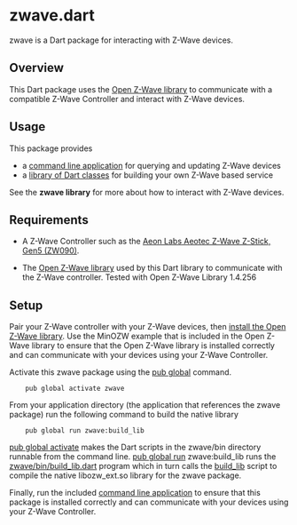 # zwave.dart

zwave is a Dart package for interacting with Z-Wave devices.

## Overview

This Dart package uses the
[Open Z-Wave library](https://github.com/OpenZWave/open-zwave/)
to communicate with a compatible Z-Wave Controller
and interact with Z-Wave devices.

## Usage

This package provides 
* a [command line application](bin/zw.dart) for querying and updating Z-Wave devices
* a [library of Dart classes](lib/zwave.dart) for building your own Z-Wave based service

See the **zwave library** for more about how to interact with Z-Wave devices.

## Requirements

* A Z-Wave Controller such as the
  [Aeon Labs Aeotec Z-Wave Z-Stick, Gen5 (ZW090)](http://aeotec.com/z-wave-usb-stick).

* The [Open Z-Wave library](https://github.com/OpenZWave/open-zwave/) used by
  this Dart library to communicate with the Z-Wave controller.
  Tested with Open Z-Wave Library 1.4.256

## Setup

Pair your Z-Wave controller with your Z-Wave devices, then [install the
Open Z-Wave library](https://github.com/OpenZWave/open-zwave/blob/master/INSTALL).
Use the MinOZW example that is included in the Open Z-Wave library to ensure
that the Open Z-Wave library is installed correctly and can communicate with
your devices using your Z-Wave Controller.

Activate this zwave package using the
[pub global](https://www.dartlang.org/tools/pub/cmd/pub-global.html) command.
```
    pub global activate zwave
```

From your application directory (the application that references
the zwave package) run the following command to build the native library
```
    pub global run zwave:build_lib
```

[pub global activate](https://www.dartlang.org/tools/pub/cmd/pub-global.html#activating-a-package)
makes the Dart scripts in the zwave/bin directory runnable
from the command line.
[pub global run](https://www.dartlang.org/tools/pub/cmd/pub-global.html#running-a-script)
zwave:build_lib runs the [zwave/bin/build_lib.dart](bin/build_lib.dart)
program which in turn calls the [build_lib](lib/src/native/build_lib) script
to compile the native libozw_ext.so library for the zwave package.

Finally, run the included [command line application](bin/zw.dart) to ensure that this package
is installed correctly and can communicate with your devices using your Z-Wave Controller.
